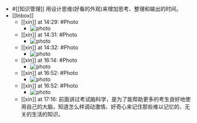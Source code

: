 - #[[知识管理]] 用设计思维(好看的外观)来增加思考、整理和输出的时间。
- [[Inbox]]
    - [[xin]] at 14:29: #Photo
        - ![photo](https://firebasestorage.googleapis.com/v0/b/firescript-577a2.appspot.com/o/imgs%2Fapp%2Fxinyiheng%2FnaJqbnkVv?alt=media&token=cb58ed8b-36a5-453d-b224-d1e34b17cd44)
    - [[xin]] at 14:31: #Photo
        - ![photo](https://firebasestorage.googleapis.com/v0/b/firescript-577a2.appspot.com/o/imgs%2Fapp%2Fxinyiheng%2FnnALFXvk9?alt=media&token=a1c2a3f0-18ba-4198-9892-1fcfd4eeee45)
    - [[xin]] at 14:32: #Photo
        - ![photo](https://firebasestorage.googleapis.com/v0/b/firescript-577a2.appspot.com/o/imgs%2Fapp%2Fxinyiheng%2FVif8A_k80?alt=media&token=18157196-c8f7-46dd-ad3a-71f8588153aa)
    - [[xin]] at 16:14: #Photo
        - ![photo](https://firebasestorage.googleapis.com/v0/b/firescript-577a2.appspot.com/o/imgs%2Fapp%2Fxinyiheng%2FCFQG1NM8O?alt=media&token=0d3721b8-aee6-4bfa-b93f-668fc6263e7a)
    - [[xin]] at 16:52: #Photo
        - ![photo](https://firebasestorage.googleapis.com/v0/b/firescript-577a2.appspot.com/o/imgs%2Fapp%2Fxinyiheng%2FazfigzHs_?alt=media&token=deeac3a3-7fdf-446f-aed8-17b7dd62e0a0)
    - [[xin]] at 16:52: #Photo
        - ![photo](https://firebasestorage.googleapis.com/v0/b/firescript-577a2.appspot.com/o/imgs%2Fapp%2Fxinyiheng%2F6YD24qO7Y?alt=media&token=7fe35249-b7c7-4887-a4f7-d9f8cbd729b8)
    - [[xin]] at 17:16: 前面讲过考试脑科学，是为了能帮助更多的考生良好地使用自己的大脑，知道怎么样调动激情、好奇心来记住那些难以记忆的、无关的生活的知识。
